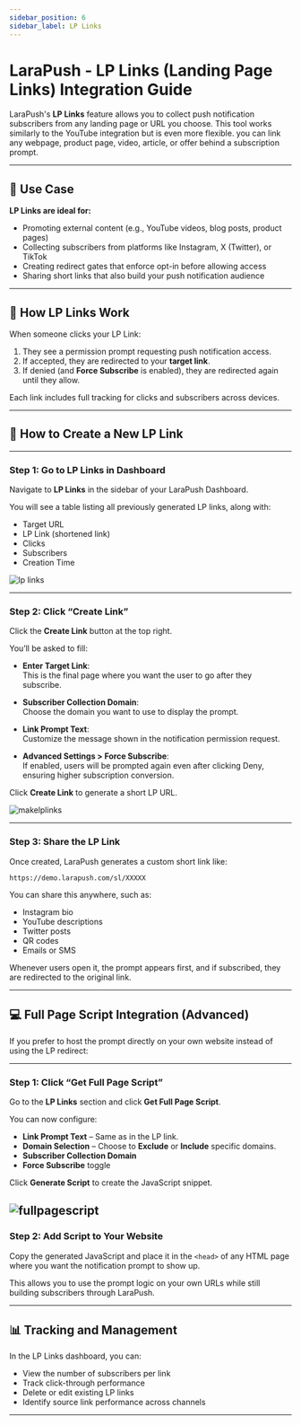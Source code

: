 ```yaml
---
sidebar_position: 6
sidebar_label: LP Links
---
```

# LaraPush - LP Links (Landing Page Links) Integration Guide

LaraPush's **LP Links** feature allows you to collect push notification subscribers from any landing page or URL you choose. This tool works similarly to the YouTube integration but is even more flexible. you can link any webpage, product page, video, article, or offer behind a subscription prompt.

---

## 🎯 Use Case

**LP Links are ideal for:**

- Promoting external content (e.g., YouTube videos, blog posts, product pages)
- Collecting subscribers from platforms like Instagram, X (Twitter), or TikTok
- Creating redirect gates that enforce opt-in before allowing access
- Sharing short links that also build your push notification audience

---

## 🚀 How LP Links Work

When someone clicks your LP Link:

1. They see a permission prompt requesting push notification access.
2. If accepted, they are redirected to your **target link**.
3. If denied (and **Force Subscribe** is enabled), they are redirected again until they allow.

Each link includes full tracking for clicks and subscribers across devices.

---

## 📌 How to Create a New LP Link

---

### Step 1: Go to LP Links in Dashboard

Navigate to **LP Links** in the sidebar of your LaraPush Dashboard.

You will see a table listing all previously generated LP links, along with:

- Target URL
- LP Link (shortened link)
- Clicks
- Subscribers
- Creation Time

![lp links](/img/lp-links.png)

---

### Step 2: Click “Create Link”

Click the **Create Link** button at the top right.

You’ll be asked to fill:

- **Enter Target Link**:  
  This is the final page where you want the user to go after they subscribe.

- **Subscriber Collection Domain**:  
  Choose the domain you want to use to display the prompt.

- **Link Prompt Text**:  
  Customize the message shown in the notification permission request.

- **Advanced Settings > Force Subscribe**:  
  If enabled, users will be prompted again even after clicking Deny, ensuring higher subscription conversion.

Click **Create Link** to generate a short LP URL.

![makelplinks](/img/make-lp-links.png)

---

### Step 3: Share the LP Link

Once created, LaraPush generates a custom short link like:

`https://demo.larapush.com/sl/XXXXX`

You can share this anywhere, such as:

- Instagram bio
- YouTube descriptions
- Twitter posts
- QR codes
- Emails or SMS

Whenever users open it, the prompt appears first, and if subscribed, they are redirected to the original link.


---

## 💻 Full Page Script Integration (Advanced)

If you prefer to host the prompt directly on your own website instead of using the LP redirect:

---

### Step 1: Click “Get Full Page Script”

Go to the **LP Links** section and click **Get Full Page Script**.

You can now configure:

- **Link Prompt Text** – Same as in the LP link.
- **Domain Selection** – Choose to **Exclude** or **Include** specific domains.
- **Subscriber Collection Domain**
- **Force Subscribe** toggle

Click **Generate Script** to create the JavaScript snippet.

![fullpagescript](/img/full-page-script.png)
---

### Step 2: Add Script to Your Website

Copy the generated JavaScript and place it in the `<head>` of any HTML page where you want the notification prompt to show up.

This allows you to use the prompt logic on your own URLs while still building subscribers through LaraPush.


---

## 📊 Tracking and Management

In the LP Links dashboard, you can:

- View the number of subscribers per link
- Track click-through performance
- Delete or edit existing LP links
- Identify source link performance across channels

---